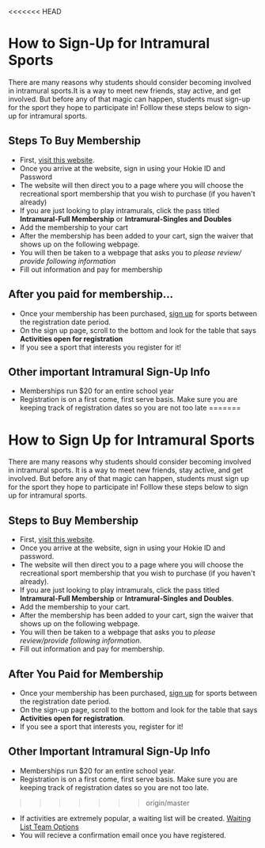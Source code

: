 <<<<<<< HEAD
# How to Sign-Up for Intramural Sports 

There are many reasons why students should consider becoming involved in intramural sports.It is a way to meet new friends, stay active, and get involved. But before any of that magic can happen, students must sign-up for the sport they hope to participate in! 
Folllow these steps below to sign-up for intramural sports. 
## Steps To Buy Membership

* First, [visit this website](https://connect.recsports.vt.edu/Account/Login?ReturnUrl=%2FMembership%2FIndex). 
* Once you arrive at the website, sign in using your Hokie ID and Password 
* The website will then direct you to a page where you will choose the recreational sport membership that you wish to purchase (if you haven't already) 
* If you are just looking to play intramurals, click the pass titled **Intramural-Full Membership** or **Intramural-Singles and Doubles** 
* Add the membership to your cart
* After the membership has been added to your cart, sign the waiver that shows up on the following webpage. 
* You will then be taken to a webpage that asks you to _please review/ provide following information_ 
* Fill out information and pay for membership 

## After you paid for membership... 
* Once your membership has been purchased, [sign up](http://www.signup.recsports.vt.edu/signup/) for sports between the registration date period.
* On the sign up page, scroll to the bottom and look for the table that says **Activities open for registration** 
* If you see a sport that interests you register for it! 

## Other important Intramural Sign-Up Info 
* Memberships run $20 for an entire school year 
* Registration is on a first come, first serve basis. Make sure you are keeping track of registration dates so you are not too late 
=======
# How to Sign Up for Intramural Sports 

There are many reasons why students should consider becoming involved in intramural sports. It is a way to meet new friends, stay active, and get involved. But before any of that magic can happen, students must sign up for the sport they hope to participate in! 
Folllow these steps below to sign up for intramural sports. 
## Steps to Buy Membership

* First, [visit this website](https://connect.recsports.vt.edu/Account/Login?ReturnUrl=%2FMembership%2FIndex). 
* Once you arrive at the website, sign in using your Hokie ID and password. 
* The website will then direct you to a page where you will choose the recreational sport membership that you wish to purchase (if you haven't already).  
* If you are just looking to play intramurals, click the pass titled **Intramural-Full Membership** or **Intramural-Singles and Doubles**. 
* Add the membership to your cart.
* After the membership has been added to your cart, sign the waiver that shows up on the following webpage. 
* You will then be taken to a webpage that asks you to _please review/provide following information_. 
* Fill out information and pay for membership. 

## After You Paid for Membership 
* Once your membership has been purchased, [sign up](http://www.signup.recsports.vt.edu/signup/) for sports between the registration date period.
* On the sign-up page, scroll to the bottom and look for the table that says **Activities open for registration**. 
* If you see a sport that interests you, register for it! 

## Other Important Intramural Sign-Up Info 
* Memberships run $20 for an entire school year. 
* Registration is on a first come, first serve basis. Make sure you are keeping track of registration dates so you are not too late. 
>>>>>>> origin/master
* If activities are extremely popular, a waiting list will be created. [Waiting List Team Options](http://www.signup.recsports.vt.edu/signup/Documents/WaitingListTeamOptions.pdf)
* You will recieve a confirmation email once you have registered.